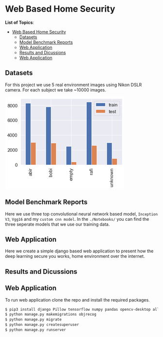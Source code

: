 # Web Based Home Security

**List of Topics**:

- [Web Based Home Security](#web-based-home-security)
  - [Datasets](#datasets)
  - [Model Benchmark Reports](#model-benchmark-reports)
  - [Web Application](#web-application)
  - [Results and Dicussions](#results-and-dicussions)
  - [Web Application](#web-application-1)

## Datasets

For this project we use 5 real environment images using Nikon DSLR camera. For each subject we take ~10000 images. 

![images](./dataset-freq-count.png)

## Model Benchmark Reports

Here we use three top convolutional neural network based model, `Inception V3`, `Vgg16` and my `custom cnn model`. In the `./Notebooks/` you can find the three seperate models that we use our training data.

## Web Application

Here we create a simple django based web application to present how the deep learning secure you works, home environment over the internet. 

## Results and Dicussions

## Web Application

To run web application clone the repo and install the required packages.

```bash
$ pip3 install django Pillow tensorflow numpy pandas opencv-desktop all-auth2 scikit-leran matplotlib 
$ python manage.py makemigrations objrecog
$ python manage.py migrate
$ python manage.py createsuperuser
$ python manage.py runserver
```
